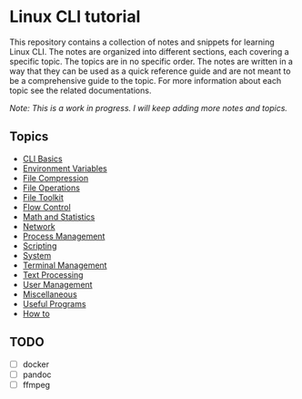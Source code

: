 # Linux CLI tutorial

This repository contains a collection of notes and snippets for learning Linux CLI. The notes are organized into different sections, each covering a specific topic. The topics are in no specific order. The notes are written in a way that they can be used as a quick reference guide and are not meant to be a comprehensive guide to the topic. For more information about each topic see the related documentations.

*Note: This is a work in progress. I will keep adding more notes and topics.*

## Topics

- [CLI Basics](/cli_basics)
- [Environment Variables](/environment_variables)
- [File Compression](/file_compression)
- [File Operations](/file_operations)
- [File Toolkit](/file_toolkit)
- [Flow Control](/flow_control)
- [Math and Statistics](/math)
- [Network](/network)
- [Process Management](/process_management)
- [Scripting](/scripting)
- [System](/system)
- [Terminal Management](/terminal_management)
- [Text Processing](/text_processing)
- [User Management](/user_management)
- [Miscellaneous](/miscellaneous)
- [Useful Programs](/useful_programs)
- [How to](/how_to)

## TODO

- [ ] docker
- [ ] pandoc
- [ ] ffmpeg
